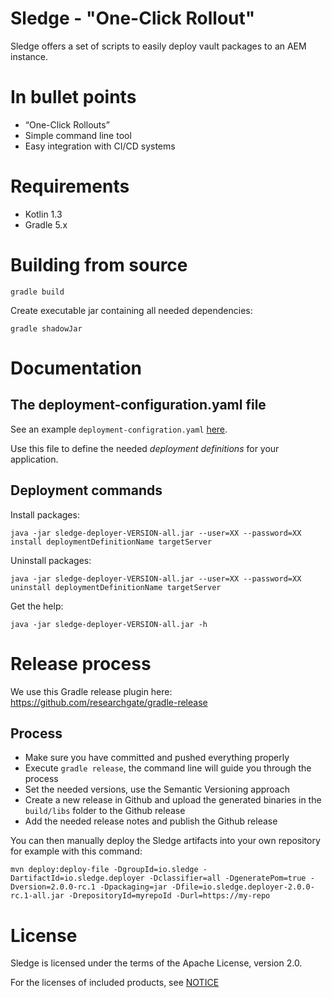 Sledge - "One-Click Rollout"
============================

Sledge offers a set of scripts to easily deploy vault packages to an AEM instance.


# In bullet points

* “One-Click Rollouts”
* Simple command line tool
* Easy integration with CI/CD systems


# Requirements

* Kotlin 1.3
* Gradle 5.x


# Building from source

`gradle build`

Create executable jar containing all needed dependencies:

`gradle shadowJar`


# Documentation

## The deployment-configuration.yaml file

See an example `deployment-configration.yaml` [here](src/main/resources/deployment-configuration.yaml).

Use this file to define the needed _deployment definitions_ for your application.

## Deployment commands

Install packages:

`java -jar sledge-deployer-VERSION-all.jar --user=XX --password=XX install deploymentDefinitionName targetServer`

Uninstall packages:

`java -jar sledge-deployer-VERSION-all.jar --user=XX --password=XX uninstall deploymentDefinitionName targetServer`

Get the help:

`java -jar sledge-deployer-VERSION-all.jar -h`


# Release process

We use this Gradle release plugin here: https://github.com/researchgate/gradle-release

## Process

* Make sure you have committed and pushed everything properly
* Execute `gradle release`, the command line will guide you through the process
* Set the needed versions, use the Semantic Versioning approach
* Create a new release in Github and upload the generated binaries in the `build/libs` folder to the Github release
* Add the needed release notes and publish the Github release

You can then manually deploy the Sledge artifacts into your own repository for example with this command:

`mvn deploy:deploy-file -DgroupId=io.sledge -DartifactId=io.sledge.deployer -Dclassifier=all -DgeneratePom=true -Dversion=2.0.0-rc.1 -Dpackaging=jar -Dfile=io.sledge.deployer-2.0.0-rc.1-all.jar -DrepositoryId=myrepoId -Durl=https://my-repo`



# License

Sledge is licensed under the terms of the Apache License, version 2.0.

For the licenses of included products, see [NOTICE](NOTICE.txt)
